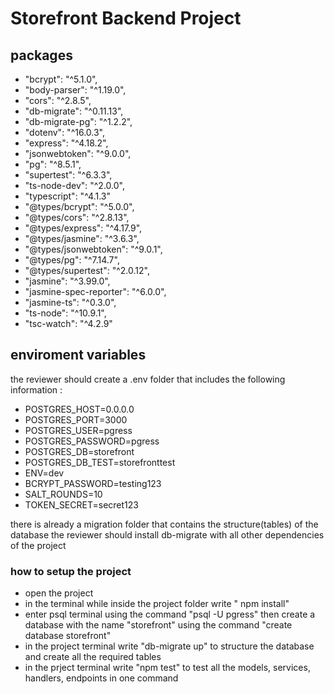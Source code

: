 # Storefront Backend Project
## packages
-    "bcrypt": "^5.1.0",
-    "body-parser": "^1.19.0",
-    "cors": "^2.8.5",
-    "db-migrate": "^0.11.13",
-    "db-migrate-pg": "^1.2.2",
-    "dotenv": "^16.0.3",
-    "express": "^4.18.2",
-    "jsonwebtoken": "^9.0.0",
-    "pg": "^8.5.1",
-    "supertest": "^6.3.3",
-    "ts-node-dev": "^2.0.0",
-    "typescript": "^4.1.3"
-    "@types/bcrypt": "^5.0.0",
-    "@types/cors": "^2.8.13",
-    "@types/express": "^4.17.9",
-    "@types/jasmine": "^3.6.3",
-    "@types/jsonwebtoken": "^9.0.1",
-    "@types/pg": "^7.14.7",
-    "@types/supertest": "^2.0.12",
-    "jasmine": "^3.99.0",
-    "jasmine-spec-reporter": "^6.0.0",
-    "jasmine-ts": "^0.3.0",
-    "ts-node": "^10.9.1",
-    "tsc-watch": "^4.2.9"
  
## enviroment variables

the reviewer should create a .env folder that includes the following information : 
- POSTGRES_HOST=0.0.0.0
- POSTGRES_PORT=3000
- POSTGRES_USER=pgress
- POSTGRES_PASSWORD=pgress
- POSTGRES_DB=storefront
- POSTGRES_DB_TEST=storefronttest
- ENV=dev
- BCRYPT_PASSWORD=testing123
- SALT_ROUNDS=10
- TOKEN_SECRET=secret123

there is already a migration folder that contains the structure(tables) of the database
the reviewer should install db-migrate with all other dependencies of the project

### how to setup the project
- open the project
- in the terminal while inside the project folder write " npm install"
- enter psql terminal using the command "psql -U pgress" then create a database with the name "storefront" using the command "create database storefront"
- in the project terminal write "db-migrate up" to structure the database and create all the required tables
- in the prject terminal write "npm test" to test all the models, services, handlers, endpoints in one command
